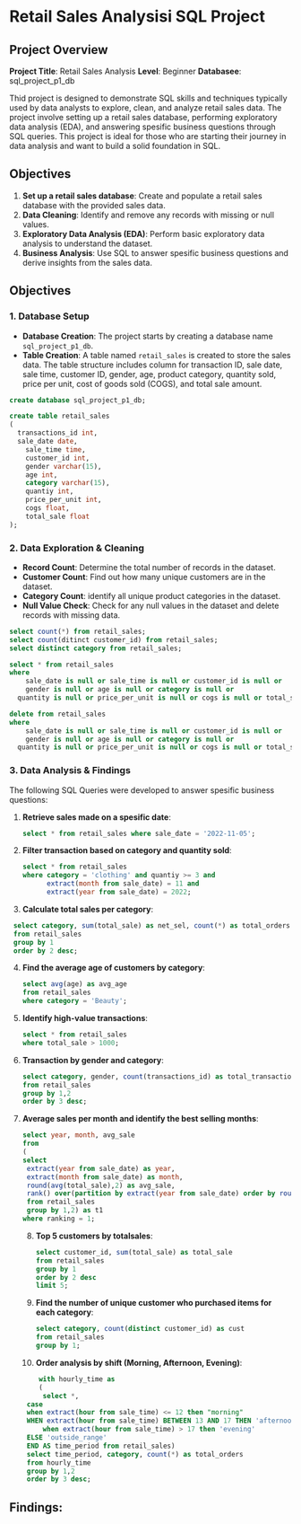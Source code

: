# Retail Sales Analysisi SQL Project

## Project Overview

**Project Title**: Retail Sales Analysis
**Level**: Beginner
**Databasee**: sql_project_p1_db

Thid project is designed to demonstrate SQL skills and techniques typically used by data analysts to explore, clean, and analyze retail sales data. The project involve setting up a retail sales database, performing exploratory data analysis (EDA), and answering spesific business questions through SQL queries. This project is ideal for those who are starting their journey in data analysis and want to build a solid foundation in SQL.

## Objectives

1. **Set up a retail sales database**: Create and populate a retail sales database with the provided sales data.
2. **Data Cleaning**: Identify and remove any records with missing or null values.
3. **Exploratory Data Analysis (EDA)**: Perform basic exploratory data analysis to understand the dataset.
4. **Business Analysis**: Use SQL to answer spesific business questions and derive insights from  the sales data.

## Objectives

### 1. Database Setup

- **Database Creation**: The project starts by creating a database name `sql_project_p1_db`.
- **Table Creation**: A table named `retail_sales` is created to store the sales data. The table structure includes column for transaction ID, sale date, sale time, customer ID, gender, age, product category, quantity sold, price per unit, cost of goods sold (COGS), and total sale amount.

```sql
create database sql_project_p1_db;

create table retail_sales
(
  transactions_id int,
  sale_date date,
	sale_time time,
	customer_id int,
	gender varchar(15),
	age int,
	category varchar(15),
	quantiy int,
	price_per_unit int,
	cogs float,
	total_sale float
);
```

### 2. Data Exploration & Cleaning

- **Record Count**: Determine the total number of records in the dataset.
- **Customer Count**: Find out how many unique customers are in the dataset.
- **Category Count**: identify all unique product categories in the dataset.
- **Null Value Check**: Check for any null values  in the dataset and delete records with missing data.

```sql
select count(*) from retail_sales;
select count(ditinct customer_id) from retail_sales;
select distinct category from retail_sales;

select * from retail_sales
where 
	sale_date is null or sale_time is null or customer_id is null or
	gender is null or age is null or category is null or
  quantity is null or price_per_unit is null or cogs is null or total_sale is null;

delete from retail_sales
where
	sale_date is null or sale_time is null or customer_id is null or
	gender is null or age is null or category is null or
  quantity is null or price_per_unit is null or cogs is null or total_sale is null;
```

### 3. Data Analysis & Findings

The following SQL Queries were developed to answer spesific business questions:

1. **Retrieve sales made on a spesific date**:
   ```sql
   select * from retail_sales where sale_date = '2022-11-05';
   ```
   
2. **Filter transaction based on category and quantity sold**:
   ```sql 
   select * from retail_sales
   where category = 'clothing' and quantiy >= 3 and
         extract(month from sale_date) = 11 and
         extract(year from sale_date) = 2022;
   ```
   
3. **Calculate total sales per category**:
 ```sql
  select category, sum(total_sale) as net_sel, count(*) as total_orders
  from retail_sales
  group by 1 
  order by 2 desc;
 ```

4. **Find the average age of customers by category**:
   ```sql
   select avg(age) as avg_age
   from retail_sales
   where category = 'Beauty';
   ```

5. **Identify high-value transactions**:
   ```sql
   select * from retail_sales
   where total_sale > 1000;
   ```

6. **Transaction by gender and category**:
   ```sql
   select category, gender, count(transactions_id) as total_transaction
   from retail_sales
   group by 1,2
   order by 3 desc;
   ```

7. **Average sales per month and identify the best selling months**:
   ```sql
   select year, month, avg_sale
   from
   (
   select
   	extract(year from sale_date) as year,
   	extract(month from sale_date) as month,
   	round(avg(total_sale),2) as avg_sale,
	rank() over(partition by extract(year from sale_date) order by round(avg(total_sale),2) desc) as ranking
	from retail_sales
	group by 1,2) as t1
   where ranking = 1;
   ```

   8. **Top 5 customers by totalsales**:
      ```sql
      select customer_id, sum(total_sale) as total_sale
      from retail_sales
      group by 1
      order by 2 desc
      limit 5;
      ```

   9. **Find the number of unique customer who purchased items for each category**:
       ```sql
       select category, count(distinct customer_id) as cust
       from retail_sales
       group by 1;
       ```

   10. **Order analysis by shift (Morning, Afternoon, Evening)**:
   ```sql
       with hourly_time as
       (
       	select *,
	case
	when extract(hour from sale_time) <= 12 then "morning"
   	WHEN extract(hour from sale_time) BETWEEN 13 AND 17 THEN 'afternoon'
    	when extract(hour from sale_time) > 17 then 'evening'
	ELSE 'outside_range'
   	END AS time_period from retail_sales)
    select time_period, category, count(*) as total_orders
    from hourly_time
    group by 1,2
    order by 3 desc;
   ```

## Findings:


